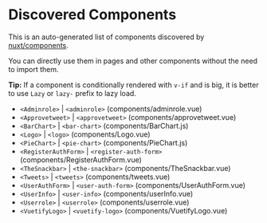 # Discovered Components

This is an auto-generated list of components discovered by [nuxt/components](https://github.com/nuxt/components).

You can directly use them in pages and other components without the need to import them.

**Tip:** If a component is conditionally rendered with `v-if` and is big, it is better to use `Lazy` or `lazy-` prefix to lazy load.

- `<Adminrole>` | `<adminrole>` (components/adminrole.vue)
- `<Approvetweet>` | `<approvetweet>` (components/approvetweet.vue)
- `<BarChart>` | `<bar-chart>` (components/BarChart.js)
- `<Logo>` | `<logo>` (components/Logo.vue)
- `<PieChart>` | `<pie-chart>` (components/PieChart.js)
- `<RegisterAuthForm>` | `<register-auth-form>` (components/RegisterAuthForm.vue)
- `<TheSnackbar>` | `<the-snackbar>` (components/TheSnackbar.vue)
- `<Tweets>` | `<tweets>` (components/tweets.vue)
- `<UserAuthForm>` | `<user-auth-form>` (components/UserAuthForm.vue)
- `<UserInfo>` | `<user-info>` (components/userInfo.vue)
- `<Userrole>` | `<userrole>` (components/userrole.vue)
- `<VuetifyLogo>` | `<vuetify-logo>` (components/VuetifyLogo.vue)
